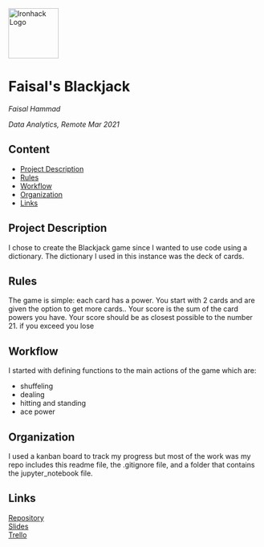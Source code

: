 <img src="https://bit.ly/2VnXWr2" alt="Ironhack Logo" width="100"/>

# Faisal's Blackjack

*Faisal Hammad*

*Data Analytics, Remote Mar 2021*

## Content
- [Project Description](#project-description)
- [Rules](#rules)
- [Workflow](#workflow)
- [Organization](#organization)
- [Links](#links)

## Project Description
I chose to create the Blackjack game since I wanted to use code using a dictionary. The dictionary I used in this instance was the deck of cards.

## Rules
The game is simple: each card has a power. You start with 2 cards and are given the option to get more cards.. 
Your score is the sum of the card powers you have. Your score should be as closest possible to the number 21. if you exceed you lose

## Workflow
I started with defining functions to the main actions of the game which are:
* shuffeling
* dealing
* hitting and standing
* ace power


## Organization
I used a kanban board to track my progress but most of the work was
my repo includes this readme file, the .gitignore file, and a folder that contains the jupyter_notebook file.

## Links
[Repository](https://github.com/Faisal7ammad/Project-Week-1-Build-Your-Own-Game)  
[Slides](https://drive.google.com/file/d/1zV7l2-VqTTGluNttK8WuHkXvuj84o4lz/view?usp=sharing)  
[Trello](https://trello.com/b/G8jVR5ct/blackjack-project)  
